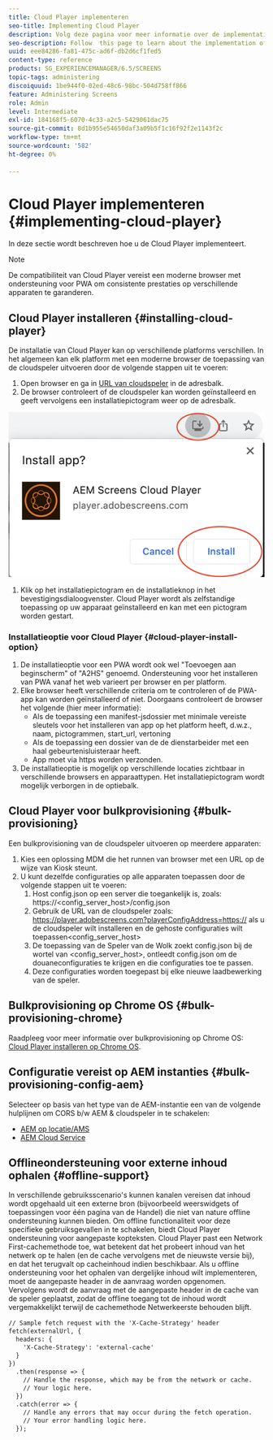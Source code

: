 ```yaml
---
title: Cloud Player implementeren
seo-title: Implementing Cloud Player
description: Volg deze pagina voor meer informatie over de implementatie van Cloud Player.
seo-description: Follow  this page to learn about the implementation of the Cloud Player.
uuid: eee84286-fa81-475c-ad6f-db2d6cf1fed5
content-type: reference
products: SG_EXPERIENCEMANAGER/6.5/SCREENS
topic-tags: administering
discoiquuid: 1be944f0-02ed-48c6-98bc-504d758ff866
feature: Administering Screens
role: Admin
level: Intermediate
exl-id: 184168f5-6070-4c33-a2c5-5429061dac75
source-git-commit: 8d1b955e54650daf3a09b5f1c16f92f2e1143f2c
workflow-type: tm+mt
source-wordcount: '582'
ht-degree: 0%

---
```


# Cloud Player implementeren  {#implementing-cloud-player}

In deze sectie wordt beschreven hoe u de Cloud Player implementeert.

>[!NOTE]
>
>De compatibiliteit van Cloud Player vereist een moderne browser met ondersteuning voor PWA om consistente prestaties op verschillende apparaten te garanderen.

## Cloud Player installeren {#installing-cloud-player}

De installatie van Cloud Player kan op verschillende platforms verschillen. In het algemeen kan elk platform met een moderne browser de toepassing van de cloudspeler uitvoeren door de volgende stappen uit te voeren:

1. Open browser en ga in [URL van cloudspeler](https://player.adobescreens.com) in de adresbalk.
1. De browser controleert of de cloudspeler kan worden geïnstalleerd en geeft vervolgens een installatiepictogram weer op de adresbalk.

![afbeelding](/help/user-guide/assets/cloud-player-install.png)

1. Klik op het installatiepictogram en de installatieknop in het bevestigingsdialoogvenster. Cloud Player wordt als zelfstandige toepassing op uw apparaat geïnstalleerd en kan met een pictogram worden gestart.

### Installatieoptie voor Cloud Player {#cloud-player-install-option}

1. De installatieoptie voor een PWA wordt ook wel &quot;Toevoegen aan beginscherm&quot; of &quot;A2HS&quot; genoemd.  Ondersteuning voor het installeren van PWA vanaf het web varieert per browser en per platform.
1. Elke browser heeft verschillende criteria om te controleren of de PWA-app kan worden geïnstalleerd of niet. Doorgaans controleert de browser het volgende (hier meer informatie):
   * Als de toepassing een manifest-jsdossier met minimale vereiste sleutels voor het installeren van app op het platform heeft, d.w.z., naam, pictogrammen, start_url, vertoning
   * Als de toepassing een dossier van de de dienstarbeider met een haal gebeurtenisluisteraar heeft.
   * App moet via https worden verzonden.
1. De installatieoptie is mogelijk op verschillende locaties zichtbaar in verschillende browsers en apparaattypen. Het installatiepictogram wordt mogelijk verborgen in de optiebalk.

## Cloud Player voor bulkprovisioning {#bulk-provisioning}

Een bulkprovisioning van de cloudspeler uitvoeren op meerdere apparaten:

1. Kies een oplossing MDM die het runnen van browser met een URL op de wijze van Kiosk steunt.
1. U kunt dezelfde configuraties op alle apparaten toepassen door de volgende stappen uit te voeren:
   1. Host config.json op een server die toegankelijk is, zoals: https://&lt;config_server_host>/config.json
   1. Gebruik de URL van de cloudspeler zoals: https://player.adobescreens.com?playerConfigAddress=https:// als u de cloudspeler wilt installeren en de gehoste configuraties wilt toepassen&lt;config_server_host>
   1. De toepassing van de Speler van de Wolk zoekt config.json bij de wortel van &lt;config_server_host>, ontleedt config.json om de douaneconfiguraties te krijgen en die configuraties toe te passen.
   1. Deze configuraties worden toegepast bij elke nieuwe laadbewerking van de speler.

## Bulkprovisioning op Chrome OS {#bulk-provisioning-chrome}

Raadpleeg voor meer informatie over bulkprovisioning op Chrome OS: [Cloud Player installeren op Chrome OS](https://main--screens-franklin-documentation--hlxscreens.hlx.page/updates/cloud-player/guides/chromeos-install-cloud-player).

## Configuratie vereist op AEM instanties {#bulk-provisioning-config-aem}

Selecteer op basis van het type van de AEM-instantie een van de volgende hulplijnen om CORS b/w AEM &amp; cloudspeler in te schakelen:
* [AEM op locatie/AMS](https://main--screens-franklin-documentation--hlxscreens.hlx.live/updates/cloud-player/guides/cors-settings-aem-onpremandams)
* [AEM Cloud Service](https://main--screens-franklin-documentation--hlxscreens.hlx.live/updates/cloud-player/guides/cors-settings-aem-cs)

## Offlineondersteuning voor externe inhoud ophalen {#offline-support}

In verschillende gebruiksscenario&#39;s kunnen kanalen vereisen dat inhoud wordt opgehaald uit een externe bron (bijvoorbeeld weerswidgets of toepassingen voor één pagina van de Handel) die niet van nature offline ondersteuning kunnen bieden. Om offline functionaliteit voor deze specifieke gebruiksgevallen in te schakelen, biedt Cloud Player ondersteuning voor aangepaste kopteksten.
Cloud Player past een Network First-cachemethode toe, wat betekent dat het probeert inhoud van het netwerk op te halen (en de cache vervolgens met de nieuwste versie bij), en dat het terugvalt op cacheinhoud indien beschikbaar. Als u offline ondersteuning voor het ophalen van dergelijke inhoud wilt implementeren, moet de aangepaste header in de aanvraag worden opgenomen. Vervolgens wordt de aanvraag met de aangepaste header in de cache van de speler geplaatst, zodat de offline toegang tot de inhoud wordt vergemakkelijkt terwijl de cachemethode Netwerkeerste behouden blijft.

```
// Sample fetch request with the 'X-Cache-Strategy' header
fetch(externalUrl, {
  headers: {
    'X-Cache-Strategy': 'external-cache'
  }
})
  .then(response => {
    // Handle the response, which may be from the network or cache.
    // Your logic here.
  })
  .catch(error => {
    // Handle any errors that may occur during the fetch operation.
    // Your error handling logic here.
  }); 
```
